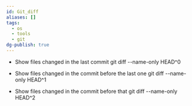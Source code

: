 ```yaml
---
id: Git_diff
aliases: []
tags:
  - os
  - tools
  - git
dg-publish: true
---
```

- Show files changed in the last commit
git diff --name-only HEAD^0

- Show files changed in the commit before the last one
git diff --name-only HEAD^1

- Show files changed in the commit before that
git diff --name-only HEAD^2
